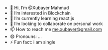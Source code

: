 - 👋 Hi, I’m @Xubayer Mahmud
- 👀 I’m interested in Blockchain
- 🌱 I’m currently learning react js
- 💞️ I’m looking to collaborate on personal work
- 📫 How to reach me me.xubayer@gmail.com
- 😄 Pronouns: ...
- ⚡ Fun fact: i am single

<!---
meXubayer/meXubayer is a ✨ special ✨ repository because its `README.md` (this file) appears on your GitHub profile.
You can click the Preview link to take a look at your changes.
--->
